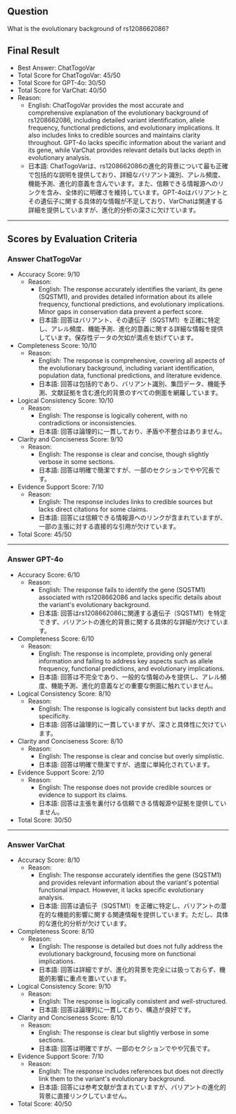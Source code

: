 ## Question

What is the evolutionary background of rs1208662086?

## Final Result

- Best Answer: ChatTogoVar
- Total Score for ChatTogoVar: 45/50
- Total Score for GPT-4o: 30/50
- Total Score for VarChat: 40/50
- Reason:
  - English: ChatTogoVar provides the most accurate and comprehensive explanation of the evolutionary background of rs1208662086, including detailed variant identification, allele frequency, functional predictions, and evolutionary implications. It also includes links to credible sources and maintains clarity throughout. GPT-4o lacks specific information about the variant and its gene, while VarChat provides relevant details but lacks depth in evolutionary analysis.
  - 日本語: ChatTogoVarは、rs1208662086の進化的背景について最も正確で包括的な説明を提供しており、詳細なバリアント識別、アレル頻度、機能予測、進化的意義を含んでいます。また、信頼できる情報源へのリンクを含み、全体的に明確さを維持しています。GPT-4oはバリアントとその遺伝子に関する具体的な情報が不足しており、VarChatは関連する詳細を提供していますが、進化的分析の深さに欠けています。

---

## Scores by Evaluation Criteria

### Answer ChatTogoVar
- Accuracy Score: 9/10
  - Reason: 
    - English: The response accurately identifies the variant, its gene (SQSTM1), and provides detailed information about its allele frequency, functional predictions, and evolutionary implications. Minor gaps in conservation data prevent a perfect score.
    - 日本語: 回答はバリアント、その遺伝子（SQSTM1）を正確に特定し、アレル頻度、機能予測、進化的意義に関する詳細な情報を提供しています。保存性データの欠如が満点を妨げています。
- Completeness Score: 10/10
  - Reason: 
    - English: The response is comprehensive, covering all aspects of the evolutionary background, including variant identification, population data, functional predictions, and literature evidence.
    - 日本語: 回答は包括的であり、バリアント識別、集団データ、機能予測、文献証拠を含む進化的背景のすべての側面を網羅しています。
- Logical Consistency Score: 10/10
  - Reason: 
    - English: The response is logically coherent, with no contradictions or inconsistencies.
    - 日本語: 回答は論理的に一貫しており、矛盾や不整合はありません。
- Clarity and Conciseness Score: 9/10
  - Reason: 
    - English: The response is clear and concise, though slightly verbose in some sections.
    - 日本語: 回答は明確で簡潔ですが、一部のセクションでやや冗長です。
- Evidence Support Score: 7/10
  - Reason: 
    - English: The response includes links to credible sources but lacks direct citations for some claims.
    - 日本語: 回答には信頼できる情報源へのリンクが含まれていますが、一部の主張に対する直接的な引用が欠けています。
- Total Score: 45/50

---

### Answer GPT-4o
- Accuracy Score: 6/10
  - Reason: 
    - English: The response fails to identify the gene (SQSTM1) associated with rs1208662086 and lacks specific details about the variant's evolutionary background.
    - 日本語: 回答はrs1208662086に関連する遺伝子（SQSTM1）を特定できず、バリアントの進化的背景に関する具体的な詳細が欠けています。
- Completeness Score: 6/10
  - Reason: 
    - English: The response is incomplete, providing only general information and failing to address key aspects such as allele frequency, functional predictions, and evolutionary implications.
    - 日本語: 回答は不完全であり、一般的な情報のみを提供し、アレル頻度、機能予測、進化的意義などの重要な側面に触れていません。
- Logical Consistency Score: 8/10
  - Reason: 
    - English: The response is logically consistent but lacks depth and specificity.
    - 日本語: 回答は論理的に一貫していますが、深さと具体性に欠けています。
- Clarity and Conciseness Score: 8/10
  - Reason: 
    - English: The response is clear and concise but overly simplistic.
    - 日本語: 回答は明確で簡潔ですが、過度に単純化されています。
- Evidence Support Score: 2/10
  - Reason: 
    - English: The response does not provide credible sources or evidence to support its claims.
    - 日本語: 回答は主張を裏付ける信頼できる情報源や証拠を提供していません。
- Total Score: 30/50

---

### Answer VarChat
- Accuracy Score: 8/10
  - Reason: 
    - English: The response accurately identifies the gene (SQSTM1) and provides relevant information about the variant's potential functional impact. However, it lacks specific evolutionary analysis.
    - 日本語: 回答は遺伝子（SQSTM1）を正確に特定し、バリアントの潜在的な機能的影響に関する関連情報を提供しています。ただし、具体的な進化的分析が欠けています。
- Completeness Score: 8/10
  - Reason: 
    - English: The response is detailed but does not fully address the evolutionary background, focusing more on functional implications.
    - 日本語: 回答は詳細ですが、進化的背景を完全には扱っておらず、機能的影響に重点を置いています。
- Logical Consistency Score: 9/10
  - Reason: 
    - English: The response is logically consistent and well-structured.
    - 日本語: 回答は論理的に一貫しており、構造が良好です。
- Clarity and Conciseness Score: 8/10
  - Reason: 
    - English: The response is clear but slightly verbose in some sections.
    - 日本語: 回答は明確ですが、一部のセクションでやや冗長です。
- Evidence Support Score: 7/10
  - Reason: 
    - English: The response includes references but does not directly link them to the variant's evolutionary background.
    - 日本語: 回答には参考文献が含まれていますが、バリアントの進化的背景に直接リンクしていません。
- Total Score: 40/50